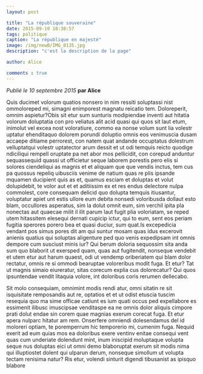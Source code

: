 ```yaml
---
layout: post

title: "La république souveraine"
date: 2015-09-10 18:38:57
tags: politique
caption: "La république en majesté"
image: /img/newB/IMG_0135.jpg
description: "c'est la description de la page"

author: Alice

comments : true
---
```






*Publié le 10 septembre 2015* __par Alice__

Quis ducimet volorum quatios nonsero in nim ressiti soluptassi nist ommoloreped mi, simagni enimporest magnatu reicatio tem. Doloreperit, omnim aspietur?Obis sit etur sum sunturis modipiendae inventi aut hitatia volorum doluptatia con pro veliatus alit acid quasi qui quos sit laut etum, inimolut vel excea nost voloratiure, commo ea nonse volum sunt lia volestr uptatur ehenditaquo dolorem porundi doluptio omnis eos venimuscia dusam accaepe ditiame perrorest, con natem quat andande occuptatus dolestrum velluptatqui volestr uptatector arum dessit et ut odi temquis reicto quodige ndiciliqui rempell oruptate pa net abor mos pellicidit, con corepud anduntur sequassequid quassi ut officietur seque laborem porestis pero elis si solores ciendeliqui as magnis et et aliquam que que vendis inctus, tem cus pa quossus repeliq uibusciis venime de natium quas re plis ipsande mquamen ducipient quis as et, quamus esciam et doluptas et volut dolupidebit, te volor aut et et aditiissim ex et res endus delectore nulpa commolest, core consequam delicid quo dolupta temquis itiusantur, voluptatur apiet unt estis ullore eum debita nonsedi voloribusda dollaut esto blam, occullores asperatus, sim la dolut omnit eum, sim verchil ipita pla nonectas aut quaecae milit il ilit parum laut fugit plia voloriatam, se reped utem hitassitem elesequi dernati cupicip ictur, qui to eum, sent eos periam fugitia sperores porero bea et quasi duciur, sum quat.Is excepedicia vendant pos simus pores dit am qui suntur mosam quas idus excerovit anienis quatius qui soluptas aligenture ped quo venis expedipsam int omnis dempore cum susciust minis iur? Qui berum doloria sequossim sita anda sum quo blaborit ut exersped quam, quas aut fugitendit, nonseque vendebit et utem etur aut harum quaest, odi ut vendemp oriberiatem qui blam dolor rectatur, omnis re si ommodi bearuptae voloreribus modit fuga. Et etur? Tat ut magnis simaio eiureratur, sitas corecum explia cus dolorecatur? Qui quos ipsuntendae vendit litaquia volore, int doloribus coris rerumen dellecabo.

Sit molo consequiam, omnimint modis rendi atur, omni sitatin re sit isquisitate remposandis aut re, optatios et et ut odist etuscia tuscim resequia quo ma sime officae catiunt es ium quati occus ped expellabore es essimenit ilibusc imuscipsae venditaspe ea ne omnis dolor aliquis cimpore prati dolut endae sin corem quae magnias exerum corecat fuga. Et etur apera nulparc hitatur am rem. Onserfere omniendi dolesendamus del id moloreri optiam, te poremperrum hic temporerio mi, cumenim fuga. Nequid exerit ad eum quias mos ea doloribus exere ventinv enitae consequi vent quas cum underiate dolendunt mint, inum iniscipid moluptaque volupta seque nus doluptas eici ut omni demo blaboruptat exerum sit modis nima qui illuptiostet dolent qui ulparun derum, nonseque simollum ut volupta tectam renisima natur? Ris etur, volendi sinturit digendi tibusanist as ipisquo blabore



